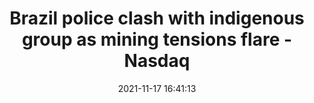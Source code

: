 ---
"title": "Brazil police clash with indigenous group as mining tensions flare - Nasdaq"
"date": "2021-11-17 16:41:13"
"feed_name": "GOOGLENEWSMINING"
"feed_website": "https://news.google.com/search?q=mining%2Bincident&hl=en-US&gl=US&ceid=US:en"
"feed_rss": "https://news.google.com/rss/search?q=mining%2Bincident&hl=en-US&gl=US&ceid=US:en"
"link": "https://www.nasdaq.com/articles/brazil-police-clash-with-indigenous-group-as-mining-tensions-flare"
"source": "{'href': 'https://www.nasdaq.com', 'title': 'Nasdaq'}"
"file": "_posts/2021-1-1-772647f9e667c67c0ae09cb46d1878ab29451d70.md"
"accident": "0"
"drilling": "0"
"dead": "0"
"injured": "0"
"arrested": "0"
"place": "unknown place"
"where": "unknown site"
"causes": "unknown"
"place_uri": "unknown place"
---